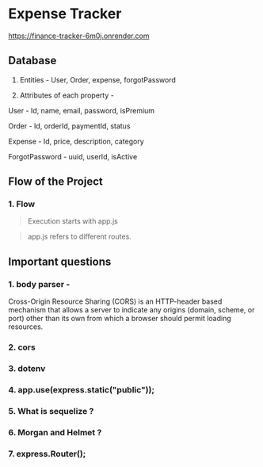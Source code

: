 # Expense Tracker 

https://finance-tracker-6m0j.onrender.com

## Database 

1. Entities - User, Order, expense, forgotPassword

2. Attributes of each property - 

User - Id, name, email, password, isPremium

Order - Id, orderId, paymentId, status

Expense - Id, price, description, category

ForgotPassword - uuid, userId, isActive


## Flow of the Project 

### 1. Flow

> Execution starts with app.js

> app.js refers to different routes.


## Important questions

### 1. body parser -
Cross-Origin Resource Sharing (CORS) is an HTTP-header based mechanism that allows a server to indicate any origins (domain, scheme, or port) other than its own from which a browser should permit loading resources. 

### 2. cors

### 3. dotenv

### 4. app.use(express.static("public"));

### 5. What is sequelize ?

### 6. Morgan and Helmet ?

### 7. express.Router();